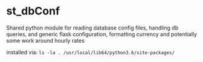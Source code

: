 # st_dbConf
Shared python module for reading database config files, handling db queries, and generic flask configuration, formatting currency and potentially some work around hourly rates

installed via:
`ls -la . /usr/local/lib64/python3.6/site-packages/`

